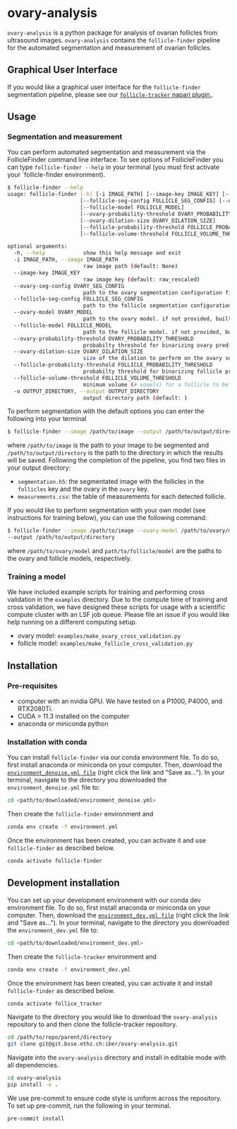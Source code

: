 # ovary-analysis

`ovary-analysis` is a python package for analysis of ovarian follicles from ultrasound images. `ovary-analysis` contains 
the `follicle-finder` pipeline for the automated segmentation and measurement of ovarian follicles.

## Graphical User Interface
If you would like a graphical user interface for the `follicle-finder` segmentation pipeline, please see our 
[`follicle-tracker` napari plugin.](https://github.com/leopold-franz/follicle-tracker).

## Usage
### Segmentation and measurement
You can perform automated segmentation and measurement via the FollicleFinder command line interface. To see options 
of FollicleFinder you can type `follicle-finder --help` in your terminal (you must first activate your 
`follicle-finder environment).

```bash
$ follicle-finder --help
usage: follicle-finder [-h] [-i IMAGE_PATH] [--image-key IMAGE_KEY] [--ovary-seg-config OVARY_SEG_CONFIG]
                       [--follicle-seg-config FOLLICLE_SEG_CONFIG] [--ovary-model OVARY_MODEL]
                       [--follicle-model FOLLICLE_MODEL]
                       [--ovary-probability-threshold OVARY_PROBABILITY_THRESHOLD]
                       [--ovary-dilation-size OVARY_DILATION_SIZE]
                       [--follicle-probability-threshold FOLLICLE_PROBABILITY_THRESHOLD]
                       [--follicle-volume-threshold FOLLICLE_VOLUME_THRESHOLD] [-o OUTPUT_DIRECTORY]

optional arguments:
  -h, --help            show this help message and exit
  -i IMAGE_PATH, --image IMAGE_PATH
                        raw image path (default: None)
  --image-key IMAGE_KEY
                        raw image key (default: raw_rescaled)
  --ovary-seg-config OVARY_SEG_CONFIG
                        path to the ovary segmentation configuration file (default: )
  --follicle-seg-config FOLLICLE_SEG_CONFIG
                        path to the follicle segmentation configuration file (default: )
  --ovary-model OVARY_MODEL
                        path to the ovary model. if not provided, built-in model is used. (default: )
  --follicle-model FOLLICLE_MODEL
                        path to the follicle model. if not provided, built-in model is used. (default: )
  --ovary-probability-threshold OVARY_PROBABILITY_THRESHOLD
                        probabilty threshold for binarizing ovary prediction (default: 0.8)
  --ovary-dilation-size OVARY_DILATION_SIZE
                        size of the dilation to perform on the ovary segmentation (default: 10)
  --follicle-probability-threshold FOLLICLE_PROBABILITY_THRESHOLD
                        probabilty threshold for binarizing follicle prediction (default: 0.5)
  --follicle-volume-threshold FOLLICLE_VOLUME_THRESHOLD
                        minimum volume (# voxels) for a follicle to be included (default: 30)
  -o OUTPUT_DIRECTORY, --output OUTPUT_DIRECTORY
                        output directory path (default: )
```
To perform segmentation with the default options you can enter the following into your terminal

```bash
$ follicle-finder --image /path/to/image --output /path/to/output/directory
```
where `/path/to/image` is the path to your image to be segmented and `/path/to/output/directory` is the path to the 
directory in which the results will be saved. Following the completion of the pipeline, you find two files in your 
output directory:
- `segmentation.h5`: the segmentated image with the follicles in the `follicles` key and the ovary in the `ovary` key.
- `measurements.csv`: the table of measurements for each detected follicle.

If you would like to perform segmentation with your own model (see instructions for training below), you can use the 
following command:

```bash
$ follicle-finder --image /path/to/image --ovary-model /path/to/ovary/model --follicle-model /path/to/follicle/model 
--output /path/to/output/directory
```
where `/path/to/ovary/model` and `path/to/follicle/model` are the paths to the ovary and follicle models, respectively.

### Training a model 
We have included example scripts for training and performing cross validation in the `examples` directory. Due to 
the compute time of training and cross validation, we have designed these scripts for usage with a scientific 
compute cluster with an LSF job queue. Please file an issue if you would like help running on a different computing 
setup.

- ovary model: `examples/make_ovary_cross_validation.py`
- follicle model: `examples/make_follicle_cross_validation.py`

## Installation
### Pre-requisites
- computer with an nvidia GPU. We have tested on a P1000, P4000, and RTX2080Ti.
- CUDA > 11.3 installed on the computer
- anaconda or miniconda python

### Installation with conda
You can install `follicle-finder` via our conda environment file. To do so, first install anaconda or miniconda on 
your computer. Then, download the [`environment_denoise.yml file`](https://git.bsse.ethz.ch/iber/ovary-analysis/-/raw/master/environment_denoise.yml?inline=false) (right click the link and "Save as..."). In 
your terminal, 
navigate to the directory you downloaded the `environment_denoise.yml` file to:

```bash
cd <path/to/downloaded/environment_denoise.yml>
```

Then create the `follicle-finder` environment and 

```bash
conda env create -f environment.yml
```

Once the environment has been created, you can activate it and use `follicle-finder` as described below.

```bash
conda activate follicle-finder
```

## Development installation

You can set up your development environment with our conda dev environment file. To do so, first install 
anaconda or miniconda on your computer. Then, download the [`environment_dev.yml file`](https://git.bsse.ethz.ch/iber/ovary-analysis/-/raw/master/environment_dev.yml?inline=false) (right click the link and "Save as..."). In your 
terminal, navigate to the directory you downloaded the `environment_dev.yml` file to:

```bash
cd <path/to/downloaded/environment_dev.yml>
```

Then create the `follicle-tracker` environment and 

```bash
conda env create -f environment_dev.yml
```

Once the environment has been created, you can activate it and install `follicle-finder` as described below.

```bash
conda activate follice_tracker
```

Navigate to the directory you would like to download the `ovary-analysis` repository to and then clone the 
follicle-tracker repository.

```bash
cd /path/to/repo/parent/directory
git clone git@git.bsse.ethz.ch:iber/ovary-analysis.git
```

Navigate into the `ovary-analysis` directory and install in editable mode with all dependencies.

```bash
cd ovary-analysis
pip install -e .
```

We use pre-commit to ensure code style is uniform across the repository. To set up pre-commit, run the following in 
your terminal.

```bash
pre-commit install
```
